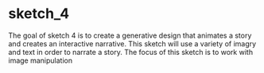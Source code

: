 # sketch_4
The goal of sketch 4 is to create a generative design that animates a story and creates an interactive narrative.
This sketch will use a variety of imagry and text in order to narrate a story. The focus of this sketch is to work with image manipulation
